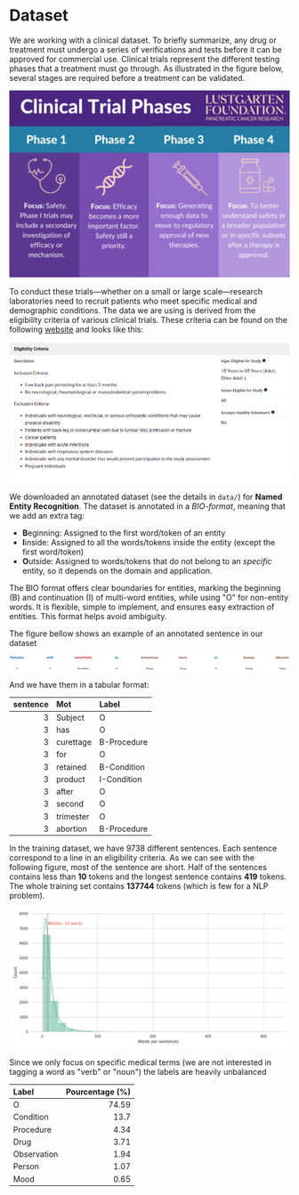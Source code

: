 # Dataset

We are working with a clinical dataset. To briefly summarize, any drug or treatment must undergo a series of verifications and tests before it can be approved for commercial use. Clinical trials represent the different testing phases that a treatment must go through. As illustrated in the figure below, several stages are required before a treatment can be validated.

![dummy1](./figs/ctrial_pres.png)

To conduct these trials—whether on a small or large scale—research laboratories need to recruit patients who meet specific medical and demographic conditions. The data we are using is derived from the eligibility criteria of various clinical trials. These criteria can be found on the following [website](https://clinicaltrials.gov/) and looks like this:

![dummy2](./figs/example_site.png)

We downloaded an annotated dataset (see the details in ``data/``) for **Named Entity Recognition**. The dataset is annotated in a *BIO-format*, meaning that we add an extra tag:

* **B**eginning: Assigned to the first word/token of an entity
* **I**inside: Assigned to all the words/tokens inside the entity (except the first word/token)
* **O**utside: Assigned to words/tokens that do not belong to an *specific* entity, so it depends on the domain and application. 

The BIO format offers clear boundaries for entities, marking the beginning (B) and continuation (I) of multi-word entities, while using "O" for non-entity words. It is flexible, simple to implement, and ensures easy extraction of entities. This format helps avoid ambiguity.


The figure bellow shows an example of an annotated sentence in our dataset

![dummy3](./figs/example_1.png)

And we have them in a tabular format:


|   sentence | Mot       | Label       |
|-----------:|:----------|:------------|
|          3 | Subject   | O           |
|          3 | has       | O           |
|          3 | curettage | B-Procedure |
|          3 | for       | O           |
|          3 | retained  | B-Condition |
|          3 | product   | I-Condition |
|          3 | after     | O           |
|          3 | second    | O           |
|          3 | trimester | O           |
|          3 | abortion  | B-Procedure |


In the training dataset, we have 9738 different sentences. Each sentence correspond to a line in an eligibility criteria. As we can see with the following figure, most of the sentence are short. Half of the sentences contains less than **10** tokens and the longest sentence contains **419** tokens. The whole training set contains **137744** tokens (which is few for a NLP problem).


![dummy4](./figs/distribution_words.png)

Since we only focus on specific medical terms (we are not interested in tagging a word as "verb" or "noun") the labels are heavily unbalanced


| Label       |   Pourcentage (%) |
|:------------|------------------:|
| O           |             74.59 |
| Condition   |             13.7  |
| Procedure   |              4.34 |
| Drug        |              3.71 |
| Observation |              1.94 |
| Person      |              1.07 |
| Mood        |              0.65 |
